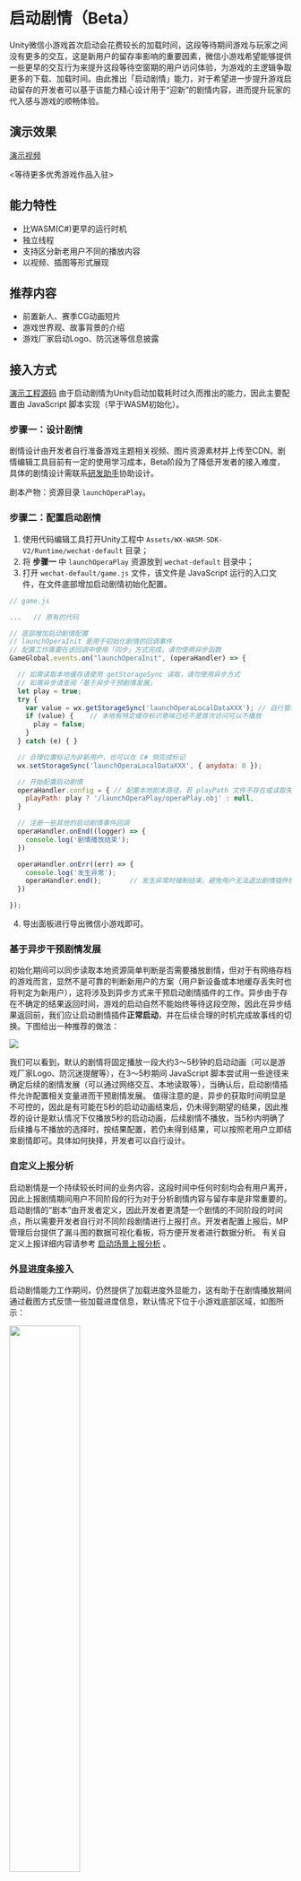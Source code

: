 # 启动剧情（Beta）

  Unity微信小游戏首次启动会花费较长的加载时间，这段等待期间游戏与玩家之间没有更多的交互，这是新用户的留存率影响的重要因素，微信小游戏希望能够提供一些更早的交互行为来提升这段等待空窗期的用户访问体验，为游戏的主逻辑争取更多的下载、加载时间。由此推出「启动剧情」能力，对于希望进一步提升游戏启动留存的开发者可以基于该能力精心设计用于“迎新”的剧情内容，进而提升玩家的代入感与游戏的顺畅体验。

## 演示效果

  [演示视频](https://drive.weixin.qq.com/s?k=AJEAIQdfAAo5x4w6xD)

  <等待更多优秀游戏作品入驻>

## 能力特性

- 比WASM(C#)更早的运行时机
- 独立线程
- 支持区分新老用户不同的播放内容
- 以视频、插图等形式展现

## 推荐内容

- 前置新人、赛季CG动画短片
- 游戏世界观、故事背景的介绍
- 游戏厂家启动Logo、防沉迷等信息披露

## 接入方式

[演示工程源码](/Demo/LaunchOpera)
由于启动剧情为Unity启动加载耗时过久而推出的能力，因此主要配置由 JavaScript 脚本实现（早于WASM初始化）。

### 步骤一：设计剧情

剧情设计由开发者自行准备游戏主题相关视频、图片资源素材并上传至CDN。剧情编辑工具目前有一定的使用学习成本，Beta阶段为了降低开发者的接入难度，具体的剧情设计需联系[研发助手](/Design/IssueAndContact.md#小游戏研发助手)协助设计。

剧本产物：资源目录 `launchOperaPlay`。

### 步骤二：配置启动剧情

1. 使用代码编辑工具打开Unity工程中 `Assets/WX-WASM-SDK-V2/Runtime/wechat-default` 目录；
2. 将 **步骤一** 中 `launchOperaPlay` 资源放到 `wechat-default` 目录中；
3. 打开 `wechat-default/game.js` 文件，该文件是 JavaScript 运行的入口文件，在文件底部增加启动剧情初始化配置。

```js
// game.js

...   // 原有的代码

// 底部增加启动剧情配置
// launchOperaInit 是用于初始化剧情的回调事件
// 配置工作需要在该回调中使用「同步」方式完成，请勿使用异步函数
GameGlobal.events.on("launchOperaInit", (operaHandler) => {

  // 如需读取本地缓存请使用 getStorageSync 读取，请勿使用异步方式
  // 如需异步请查阅「基于异步干预剧情发展」
  let play = true;
  try {
    var value = wx.getStorageSync('launchOperaLocalDataXXX'); // 自行管理的本地缓存 Key-Value
    if (value) {    // 本地有特定缓存标识意味已经不是首次访问可以不播放
      play = false;
    }
  } catch (e) { }

  // 合理位置标记为非新用户，也可以在 C# 侧完成标记
  wx.setStorageSync('launchOperaLocalDataXXX', { anydata: 0 });

  // 开始配置启动剧情
  operaHandler.config = { // 配置本地剧本路径，若 playPath 文件不存在或读取失败则自动放弃启动剧情
    playPath: play ? '/launchOperaPlay/operaPlay.obj' : null,
  }

  // 注册一些其他的启动剧情事件回调
  operaHandler.onEnd((logger) => {
    console.log('剧情播放结束');
  })

  operaHandler.onErr((err) => {
    console.log('发生异常');
    operaHandler.end();       // 发生异常时强制结束，避免用户无法退出剧情插件模式
  })

});

```
4. 导出面板进行导出微信小游戏即可。

### 基于异步干预剧情发展

初始化期间可以同步读取本地资源简单判断是否需要播放剧情，但对于有网络存档的游戏而言，显然不是可靠的判断新用户的方案（用户新设备或本地缓存丢失时也将判定为新用户），这将涉及到异步方式来干预启动剧情插件的工作。异步由于存在不确定的结果返回时间，游戏的启动自然不能始终等待这段空隙，因此在异步结果返回前，我们应让启动剧情插件**正常启动**，并在后续合理的时机完成故事线的切换。下图给出一种推荐的做法：

![](/image/launch-opera/image-0.png)

我们可以看到，默认的剧情将固定播放一段大约3～5秒钟的启动动画（可以是游戏厂家Logo、防沉迷提醒等），在3～5秒期间 JavaScript 脚本尝试用一些途径来确定后续的剧情发展（可以通过网络交互、本地读取等），当确认后，启动剧情插件允许配置相关变量进而干预剧情发展。
值得注意的是，异步的获取时间明显是不可控的，因此是有可能在5秒的启动动画结束后，仍未得到期望的结果，因此推荐的设计是默认情况下仅播放5秒的启动动画，后续剧情不播放，当5秒内明确了后续播与不播放的选择时，按结果配置，若仍未得到结果，可以按照老用户立即结束剧情即可。具体如何抉择，开发者可以自行设计。


### 自定义上报分析

启动剧情是一个持续较长时间的业务内容，这段时间中任何时刻均会有用户离开，因此上报剧情期间用户不同阶段的行为对于分析剧情内容与留存率是非常重要的。启动剧情的“剧本”由开发者定义，因此开发者更清楚一个剧情的不同阶段的时间点，所以需要开发者自行对不同阶段剧情进行上报打点。开发者配置上报后，MP管理后台提供了漏斗图的数据可视化看板，将方便开发者进行数据分析。
有关自定义上报详细内容请参考 [启动场景上报分析](https://developers.weixin.qq.com/minigame/dev/guide/performance/perf-action-start-reportScene.html) 。


### 外显进度条接入

启动剧情能力工作期间，仍然提供了加载进度外显能力，这有助于在剧情播放期间通过截图方式反馈一些加载进度信息，默认情况下位于小游戏底部区域，如图所示：

<img src='/image/launch-opera/image-1.png' width="50%"/>

启动剧情外显进度条默认为用户开启，并且进度条前70%固定为Unity小游戏封面启动进度，开发者可以自行补充后30%进度的显示，若开发者未定义后30%显示进度则启动剧情插件将在首资源包与WASM初始化完成后以平滑动画完成100%进度显示。

#### 关闭/样式调整

如需关闭/样式调整外显进度条，如下配置：

```js
GameGlobal.event.on("launchOperaInit", (operaHandler) => {

  // other codes...

  // 配置外显进度条
  operaHandler.config = {
    progressStyle: {   // 外显进度条配置，所有配置项均可缺省，以下为默认值
      position: 1,                  // 0 顶部 1 底部
      hidden: false,                // 是否隐藏
      color: '#FFFFFF',             // 进度条颜色
      backgroundColor: '#000000',   // 进度条背景颜色
      height: 3,                    // 进度条高度
    },
    useCustomProgress: true,       // 声明控制后30%显示，默认不控制将以动画自动补间
  }

});
```

如开启 `useCustomProgress` 则可在游戏侧完成控制

```c#
launchOpera.percentage = 0.6;     // 开发者输入 .0～1.0 浮点数，对应控制剩余 30%
```

## API执行环境说明

启动剧情的运行环境主要以 JavaScript 为主，当然我们也提供了部分 C# 侧需要用到的访问接口。JavaScript 侧指的是导出目录中 `minigame` 文件夹中的脚本，这是微信开发者工具打开的脚本目录，`minigame/game.js` 是整个游戏客户端启动的入口，我们通常也是从该入口进行能力迭代。不过值得注意的是，`minigame` 目录是导出产物，在重新导出游戏时将会被覆盖，所以正确的修改目录应该位于 `Assets/WX-WASM-SDK-V2/Runtime/wechat-default` 目录中，这里是导出 `minigame` 的模板文件，并且能够跟随项目Git等代码版本托管迭代。

C# 侧指的是游戏在 Unity 环境中的函数调用，区别于 JavaScript 他的时机将更晚，因为 C# 侧需要等待 WASM 准备充分（首场景加载完成）后才能够进行一系列的函数调用，因此配置性的操作是不能此完成（请在 JavaScript 完成），当剧情启动并给到充分的 WASM 启动后，C# 将得到一些信息反馈，如：何时结束剧情、外显进度条的进度设置等。

## API（JavaScript侧）

在 JavaScript 中除了 `launchOperaInit` 回调函数参数中可获得句柄外， 全局变量 `GameGlobal.launchOpera` 可以让开发者在任意位置访问到控制句柄；

### .running

只读属性，获得当前剧情插件运行状态，`true` 代表正在播放剧情，`false` 为未运行或已播放结束资源析构。

```js
console.log(GameGlobal.launchOpera.running);    // true or false
```

### .config

在初始化期间对启动剧情组件进行相关配置。

```js
GameGlobal.launchOpera.config = {
  playPath: '',   // 可选，剧本文件路径，填写该项则意味开启启动剧情
  progressStyle: {   // 外显进度条配置，所有配置项均可缺省，以下为默认值
    position: 1,                  // 0 顶部 1 底部
    hidden: false,                // 是否隐藏
    color: '#FFFFFF',             // 进度条颜色
    backgroundColor: '#000000',   // 进度条背景颜色
    height: 3,                    // 进度条高度
  },
  useCustomProgress: false,       // 是否接入自定义外显进度条
}
```

### .end()

提前结束启动剧情。

### .onEnd(callback: Function)

注册当剧情结束时的回调事件。

当产生该回调时意味着启动剧情组件资源已经完全析构，同时自动释放注册的事件（如 .onErr 、.onEnd），无需开发手动释放。

### .offEnd(callback: Function)

注销当剧情结束时配置的回调事件。

### .onErr(callback: Function)

注册当发生异常时的回调事件。

引发异常的可能是：剧本文件读取失败、剧本与启动剧情插件版本不兼容、插件环境异常、CDN视频资源播放失败等。

为避免发生异常时用户无法退出启动剧情插件，推荐开发者在 onErr 强制结束启动剧情。

```js
launchOpera.onErr((err) => {
  launchOpera.end();    // 强制结束
});
```

### .offErr(callback: Function)

注销当发生异常时的回调事件。

### .setGlobalVar(globalName: string, value: string)

设置启动剧情全局变量值。

### .getGlobalVar(globalName: string): string | null

读取启动剧情全局变量值。

### .onGlobalVarChange(globalName: string, callback: Function)

当启动剧情全局变量变化时回调。

### .offGlobalVarChange(globalName: string, callback: Function)

注销启动剧情全局变量变化时回调。

## API（C#侧）

### 获得交互句柄

```c#
var launchOperaHandler = WX.GetLaunchOperaHandler();
```

### void SetPercentage(double value)

当开启自定义外显进度条时（useCustomProgress）可控制进度条进度，value 接受 .0 ~ 1.0 区间浮点数，对应外显进度条的 70% ~ 100% 进度。

### bool GetRunning()

获得当前剧情插件运行状态，`true` 代表正在播放剧情，`false` 为未运行或已播放结束资源析构。

### void End()

提前结束启动剧情。

### void onEnd(Action<bool> callback)

注册当剧情结束时的回调事件。

由于 C# 代码启动较晚，如果在开发者注册时剧情已经结束，则在注册该方法时会立即产生回调，注册的回调只会产生1次。

```c#
// On LaunchOpera End
WX.GetLaunchOperaHandler().onEnd((status) =>
{
    WX.ShowToast(new ShowToastOption()
    {
        title = "C#(WASM) received the ending callback event!",
        icon = "none",
    });
});
```

### void offEnd(Action<bool> callback)

注销当剧情结束时配置的回调事件。

### void SetGlobalVar(string key, string value)

设置启动剧情全局变量值。

### string GetGlobalVar(string key)

读取启动剧情全局变量值。
